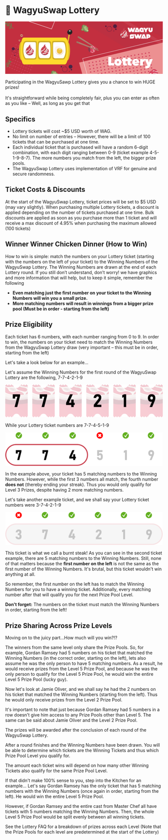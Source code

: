 # 🎰 WagyuSwap Lottery

![](../../.gitbook/assets/LOTTERY.jpg)

Participating in the WagyuSawp Lottery gives you a chance to win HUGE prizes!\
\
It's straightforward while being completely fair, plus you can enter as often as you like – Well, as long as you get that

## S**pecifics**

* Lottery tickets will cost \~$5 USD worth of WAG.
* No limit on number of entries – However, there will be a limit of 100 tickets that can be purchased at one time.
* Each individual ticket that is purchased will have a random 6-digit combination, with each digit ranging between 0-9 (ticket example 4-5-1-9-8-7). The more numbers you match from the left, the bigger prize pools.
* The WagyuSwap Lottery uses implementation of VRF for genuine and secure randomness.

## Ticket Costs & Discounts

At the start of the WagyuSwap Lottery, ticket prices will be set to $5 USD (may vary slightly). When purchasing multiple Lottery tickets, a discount is applied depending on the number of tickets purchased at one time. Bulk discounts are applied as soon as you purchase more than 1 ticket and will receive a max discount of 4.95% when purchasing the maximum allowed (100 tickets)

## Winner Winner Chicken Dinner (How to Win)

How to win is simple: match the numbers on your Lottery ticket (starting with the numbers on the left of your ticket) to the Winning Numbers of the WagyuSwap Lottery. The Winning Numbers are drawn at the end of each Lottery round. If you still don’t understand, don’t worry! we have graphics and more information that will help, but to keep it simple, remember the following

* **Even matching just the first number on your ticket to the Winning Numbers will win you a small prize.**
* **More matching numbers will result in winnings from a bigger prize pool (Must be in order - starting from the left)**

## Prize E**ligibility**

Each ticket has 6 numbers, with each number ranging from 0 to 9. In order to win, the numbers on your ticket need to match the Winning Numbers from the WagyuSwap Lottery draw (very important – this must be in order, starting from the left)

Let's take a look below for an example...

Let's assume the Winning Numbers for the first round of the WagyuSwap Lottery are the following, 7-7-4-2-1-9

![Winning Numbers](../../.gitbook/assets/tickets.png)

While your Lottery ticket numbers are 7-7-4-5-1-9

![Example A - Your Lottery Ticket](../../.gitbook/assets/tickets2.png)

In the example above, your ticket has 5 matching numbers to the Winning Numbers. However, while the first 3 numbers all match, the fourth number **does not** (thereby ending your streak). Thus you would only qualify for Level 3 Prizes, despite having 2 more matching numbers.

Let's take another example ticket, and we shall say your Lottery ticket numbers were 3-7-4-2-1-9

![Example B - Your Lottery Ticket](../../.gitbook/assets/tickets3.png)

This ticket is what we call a burnt steak! As you can see in the second ticket example, there are 5 matching numbers to the Winning Numbers. Still, none of that matters because the **first number on the left** is not the same as the first number of the Winning Numbers. It's brutal, but this ticket wouldn't win anything at all.

So remember, the first number on the left has to match the Winning Numbers for you to have a winning ticket. Additionally, every matching number after that will qualify you for the next Prize Pool Level.

**Don't forget:** The numbers on the ticket must match the Winning Numbers in order, starting from the left!

## P**rize Sharing Across Prize Levels**

Moving on to the juicy part...How much will you win?!?

The winners from the same level only share the Prize Pools. So, for example, Gordan Ramsey had 5 numbers on his ticket that matched the Winning Numbers (in the correct order, starting on the left), lets also assume he was the only person to have 5 matching numbers. As a result, he would receive prizes from the Level 5 Prize Pool, and because he was the only person to qualify for the Level 5 Prize Pool, he would win the entire Level 5 Prize Pool (lucky guy).

Now let's look at Jamie Oliver, and we shall say he had the 2 numbers on his ticket that matched the Winning Numbers (starting from the left). Thus he would only receive prizes from the Level 2 Prize Pool.

It's important to note that just because Gordan Ramsey had 5 numbers in a row doesn't give him access to any Prize Pools other than Level 5. The same can be said about Jamie Oliver and the Level 2 Prize Pool.

The prizes will be awarded after the conclusion of each round of the WagyuSwap Lottery.

After a round finishes and the Winning Numbers have been drawn. You will be able to determine which tickets are the Winning Tickets and thus which Prize Pool Level you qualify for.

The amount each ticket wins will depend on how many other Winning Tickets also qualify for the same Prize Pool Level.

If that didn't make 100% sense to you, step into the Kitchen for an example... Let's say Gordan Ramsey has the only ticket that has 5 matching numbers with the Winning Numbers (once again in order, starting from the left). He would win the entire Level 5 Prize Pool.

‌However, if Gordan Ramsey and the entire cast from Master Chef all have tickets with 5 numbers matching the Winning Numbers. Then, the whole Level 5 Prize Pool would be split evenly between all winning tickets.

See the Lottery FAQ for a breakdown of prizes across each Level (Note that the Prize Pools for each level are predetermined at the start of the Lottery)
